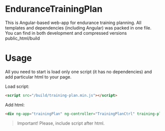 # EnduranceTrainingPlan

This is Angular-based web-app for endurance training planning. 
All templates and dependencies (including Angular) was packed in one file. 
You can find in both development and compressed versions public_html/build

Usage
============

All you need to start is load only one script (it has no dependencies) and add particular html to your page.

Load script:
```html
<script src="/build/training-plan.min.js"></script>
```

Add html:
```html
<div ng-app="trainingPlan" ng-controller="TrainingPlanCtrl" training-plan></div>
```
> Important! Please, include script after html.